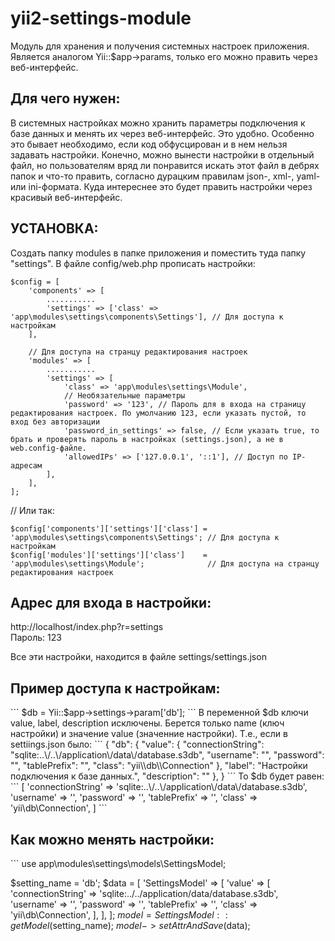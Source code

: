 # yii2-settings-module
Модуль для хранения и получения системных настроек приложения. Является аналогом Yii::$app->params, только его можно править через веб-интерфейс.

<h2>Для чего нужен:</h2>
В системных настройках можно хранить параметры подключения к базе данных и менять их через веб-интерфейс. Это удобно. Особенно это бывает необходимо, если код обфусцирован и в нем нельзя задавать настройки. Конечно, можно вынести настройки в отдельный файл, но пользователям вряд ли понравится искать этот файл в дебрях папок и что-то править, согласно дурацким правилам json-, xml-, yaml- или ini-формата. Куда интереснее это будет править настройки через красивый веб-интерфейс.


<h2>УСТАНОВКА:</h2>

Создать папку modules в папке приложения и поместить туда папку "settings".
В файле config/web.php прописать настройки:
```
$config = [
    'components' => [
		...........
		'settings' => ['class' => 'app\modules\settings\components\Settings'], // Для доступа к настройкам
    ],
	
	// Для доступа на странцу редактирования настроек
	'modules' => [
		...........
		'settings' => [
			'class' => 'app\modules\settings\Module',
			// Необязательные параметры
			'password' => '123', // Пароль для в входа на страницу редактирования настроек. По умолчанию 123, если указать пустой, то вход без авторизации
			'password_in_settings' => false, // Если указать true, то брать и проверять пароль в настройках (settings.json), а не в web.config-файле.
			'allowedIPs' => ['127.0.0.1', '::1'], // Доступ по IP-адресам
		],
	],
];
```
// Или так:
```
$config['components']['settings']['class'] = 'app\modules\settings\components\Settings'; // Для доступа к настройкам
$config['modules']['settings']['class']    = 'app\modules\settings\Module';              // Для доступа на странцу редактирования настроек
```

<h2>Адрес для входа в настройки:</h2>
http://localhost/index.php?r=settings
<br>
Пароль: 123

Все эти настройки, находится в файле settings/settings.json


<h2>Пример доступа к настройкам:</h2>
```
$db = Yii::$app->settings->param['db'];
```
В переменной $db ключи value, label, description исключены.
Берется только name (ключ настройки) и значение value (значенние настройки).
Т.е., если в settiings.json было:
```
{
	"db": {
		"value": {
			"connectionString": "sqlite:..\/..\/application\/data\/database.s3db",
			"username": "",
			"password": "",
			"tablePrefix": "",
			"class": "yii\\db\\Connection"
		},
		"label": "Настройки подключения к базе данных.",
		"description": ""
	},
}
```
То $db будет равен:
```
[
	'connectionString' => 'sqlite:..\/..\/application\/data\/database.s3db',
	'username'         => '',
	'password'         => '',
	'tablePrefix'      => '',
	'class'            => 'yii\db\Connection',
]
```

<h2>Как можно менять настройки:</h2>
```
use app\modules\settings\models\SettingsModel;

$setting_name = 'db';
$data = [
	'SettingsModel' => [
		'value' => [
			'connectionString' => 'sqlite:..\/..\/application\/data\/database.s3db',
			'username'         => '',
			'password'         => '',
			'tablePrefix'      => '',
			'class'            => 'yii\db\Connection',
		],
	],
];
$model = SettingsModel::getModel($setting_name);
$model->setAttrAndSave($data);
```

